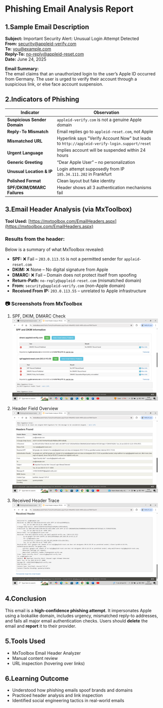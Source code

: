 # Phishing Email Analysis Report

## 1.Sample Email Description

**Subject:** Important Security Alert: Unusual Login Attempt Detected  
**From:** security@appleid-verify.com  
**To:** you@example.com  
**Reply-To:** no-reply@appleid-reset.com  
**Date:** June 24, 2025  

**Email Summary:**  
The email claims that an unauthorized login to the user’s Apple ID occurred from Germany. The user is urged to verify their account through a suspicious link, or else face account suspension.

## 2.Indicators of Phishing

| Indicator | Observation |
|----------|-------------|
| **Suspicious Sender Domain** | `appleid-verify.com` is not a genuine Apple domain |
| **Reply-To Mismatch** | Email replies go to `appleid-reset.com`, not Apple |
| **Mismatched URL** | Hyperlink says "Verify Account Now" but leads to `http://appleid-verify-login.support/reset` |
| **Urgent Language** | Implies account will be suspended within 24 hours |
| **Generic Greeting** | “Dear Apple User” – no personalization |
| **Unusual Location & IP** | Login attempt supposedly from IP `185.34.111.202` in Frankfurt |
| **Polished Format** | Clean layout but fake identity |
| **SPF/DKIM/DMARC Failures** | Header shows all 3 authentication mechanisms fail |

## 3.Email Header Analysis (via MxToolbox)

**Tool Used:** [https://mxtoolbox.com/EmailHeaders.aspx](https://mxtoolbox.com/EmailHeaders.aspx)

### Results from the header:

Below is a summary of what MxToolbox revealed:

- **SPF:** ❌ Fail – `203.0.113.55` is not a permitted sender for `appleid-reset.com`
- **DKIM:** ❌ None – No digital signature from Apple
- **DMARC:** ❌ Fail – Domain does not protect itself from spoofing
- **Return-Path:** `no-reply@appleid-reset.com` (mismatched domain)
- **From:** `security@appleid-verify.com` (non-Apple domain)
- **Received From IP:** `203.0.113.55` – unrelated to Apple infrastructure

### 📷 Screenshots from MxToolbox

1. SPF, DKIM, DMARC Check  
![SPF Screenshot](./screenshots/Picture1.png)

2. Header Field Overview  
![Header Screenshot](./screenshots/Picture2.png)

3. Received Header Trace  
![Header Trace Screenshot](./screenshots/Picture3.png)



## 4.Conclusion

This email is a **high-confidence phishing attempt**. It impersonates Apple using a lookalike domain, includes urgency, mismatched reply-to addresses, and fails all major email authentication checks. Users should **delete** the email and **report** it to their provider.

## 5.Tools Used

- MxToolbox Email Header Analyzer  
- Manual content review  
- URL inspection (hovering over links)  

## 6.Learning Outcome

- Understood how phishing emails spoof brands and domains  
- Practiced header analysis and link inspection  
- Identified social engineering tactics in real-world emails
